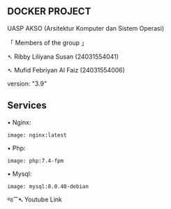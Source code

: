 ## DOCKER PROJECT 
UASP AKSO (Arsitektur Komputer dan Sistem Operasi) 

「  Members of the group  」

➴ Ribby Liliyana Susan   (24031554041)

➴ Mufid Febriyan Al Faiz (24031554006)



version: "3.9"

## Services 

• Nginx:

    image: nginx:latest

• Php:

    image: php:7.4-fpm
    
• Mysql:

    image: mysql:8.0.40-debian



જ⁀➴ Youtube Link 

